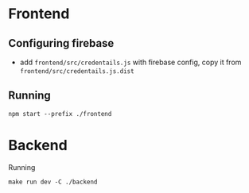 Frontend
========

Configuring firebase
--------------------

* add `frontend/src/credentails.js` with firebase config, copy it from
`frontend/src/credentails.js.dist`

Running
-------

```
npm start --prefix ./frontend
```

Backend
=======

Running

```
make run dev -C ./backend
````


